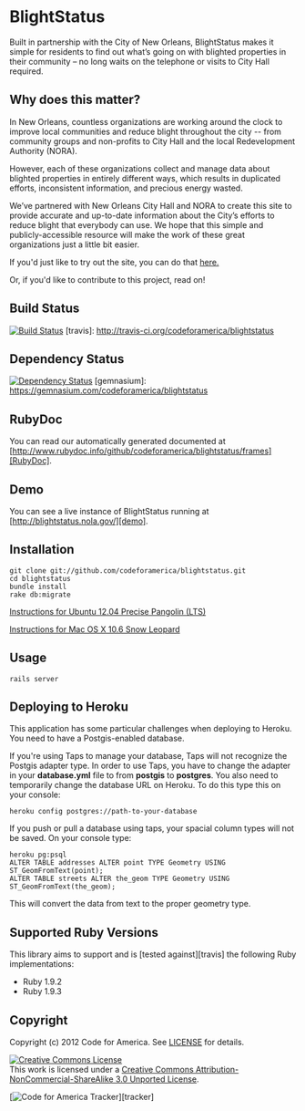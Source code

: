 # BlightStatus

Built in partnership with the City of New Orleans, BlightStatus makes it simple for residents to find out what’s going on with blighted properties in their community – no long waits on the telephone or visits to City Hall required.

## <a name="why"></a>Why does this matter?

In New Orleans, countless organizations are working around the clock to improve local communities and reduce blight throughout the city -- from community groups and non-profits to City Hall and the local Redevelopment Authority (NORA).

However, each of these organizations collect and manage data about blighted properties in entirely different ways, which results in duplicated efforts, inconsistent information, and precious energy wasted.

We’ve partnered with New Orleans City Hall and NORA to create this site to provide accurate and up-to-date information about the City’s efforts to reduce blight that everybody can use. We hope that this simple and publicly-accessible resource will make the work of these great organizations just a little bit easier.

If you'd just like to try out the site, you can do that [here.](http://blightstatus.com/)

Or, if you'd like to contribute to this project, read on!

## <a name="build"></a>Build Status
[![Build Status](https://secure.travis-ci.org/codeforamerica/blightstatus.png)](http://travis-ci.org/codeforamerica/blightstatus)
[travis]: http://travis-ci.org/codeforamerica/blightstatus

## <a name="dependencies"></a>Dependency Status
[![Dependency Status](https://gemnasium.com/codeforamerica/blightstatus.png)](https://gemnasium.com/codeforamerica/blightstatus)
[gemnasium]: https://gemnasium.com/codeforamerica/blightstatus


## <a name="build"></a>RubyDoc
You can read our automatically generated documented at 
[http://www.rubydoc.info/github/codeforamerica/blightstatus/frames][RubyDoc].


## <a name="demo"></a>Demo
You can see a live instance of BlightStatus running at 
[http://blightstatus.nola.gov/][demo].


## <a name="installation"></a>Installation

    git clone git://github.com/codeforamerica/blightstatus.git
    cd blightstatus
    bundle install
    rake db:migrate
    

[Instructions for Ubuntu 12.04 Precise Pangolin (LTS)](https://gist.github.com/2843358)

[Instructions for Mac OS X 10.6 Snow Leopard](https://gist.github.com/2885672)


## <a name="usage"></a>Usage
    rails server

## <a name="deployment"></a>Deploying to Heroku
This application has some particular challenges when deploying to Heroku. You need to have a Postgis-enabled database.

If you're using Taps to manage your database, Taps will not recognize the Postgis adapter type. In order to use Taps, you have to change the adapter in your **database.yml** file to from **postgis** to **postgres**. You also need to temporarily change the database URL on Heroku. To do this type this on your console:


    heroku config postgres://path-to-your-database

If you push or pull a database using taps, your spacial column types will not be saved. On your console type:

    heroku pg:psql
    ALTER TABLE addresses ALTER point TYPE Geometry USING ST_GeomFromText(point);
    ALTER TABLE streets ALTER the_geom TYPE Geometry USING ST_GeomFromText(the_geom);

This will convert the data from text to the proper geometry type.


## <a name="versions"></a>Supported Ruby Versions
This library aims to support and is [tested against][travis] the following Ruby
implementations:

* Ruby 1.9.2
* Ruby 1.9.3


## <a name="copyright"></a>Copyright
Copyright (c) 2012 Code for America. See [LICENSE][] for details.

[license]: ://creativecommons.org/licenses/by-nc-sa/3.0/deed.en_US

<a rel="license" href="http://creativecommons.org/licenses/by-nc-sa/3.0/deed.en_US"><img alt="Creative Commons License" style="border-width:0" src="http://i.creativecommons.org/l/by-nc-sa/3.0/88x31.png" /></a><br />This work is licensed under a <a rel="license" href="http://creativecommons.org/licenses/by-nc-sa/3.0/deed.en_US">Creative Commons Attribution-NonCommercial-ShareAlike 3.0 Unported License</a>.

[![Code for America Tracker](http://stats.codeforamerica.org/codeforamerica/cfa_template.png)][tracker]

